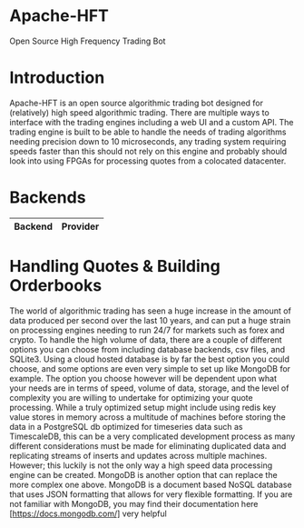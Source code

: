 # Apache-HFT
Open Source High Frequency Trading Bot


# Introduction
Apache-HFT is an open source algorithmic trading bot designed for (relatively) high speed algorithmic trading. There are multiple ways to interface with the trading engines including a web UI and a custom API. The trading engine is built to be able to handle the needs of trading algorithms needing precision down to 10 microseconds, any trading system requiring speeds faster than this should not rely on this
engine and probably should look into using FPGAs for processing quotes from a colocated datacenter. 


# Backends

| Backend | Provider | 
|--------:|---------:|




# Handling Quotes & Building Orderbooks
The world of algorithmic trading has seen a huge increase in the amount of data produced per second over the last 10 years, and can put a huge strain on processing engines needing to run 24/7 for markets such as forex and crypto. To handle the high volume of data, there are a couple of different options you can choose from including database backends, csv files, and SQLite3. Using a cloud hosted database is by far the best option you could choose, and some options are even very simple to set up like MongoDB for example. The option you choose however will be dependent upon what your needs are in terms of speed, volume of data, storage, and the level of complexity you are willing to undertake for optimizing your quote processing. While a truly optimized setup might include using redis key value stores in memory across a multitude of machines before storing the data in a PostgreSQL db optimized for timeseries data such as TimescaleDB, this can be a very complicated development process as many different considerations must be made for eliminating duplicated data and replicating streams of inserts and updates across multiple machines. However; this luckily is not the only way a high speed data processing engine can be created. MongoDB is another option that can replace the more complex one above. MongoDB is a document based NoSQL database that uses JSON formatting that allows for very flexible formatting. If you are not familiar with MongoDB, you may find their documentation here [https://docs.mongodb.com/] very helpful 
